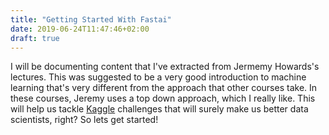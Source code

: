 ```yaml
---
title: "Getting Started With Fastai"
date: 2019-06-24T11:47:46+02:00
draft: true
---
```


I will be documenting content that I've extracted from Jermemy Howards's lectures. 
This was suggested to be a very good introduction to machine learning that's very different from the approach that other courses take.
In these courses, Jeremy uses a top down approach, which I really like. This will help us tackle [Kaggle](https://www.kaggle.com/) challenges
that will surely make us better data scientists, right? So lets get started!
